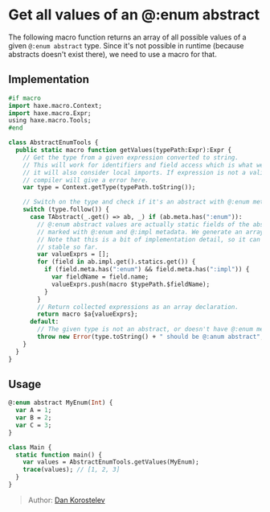 [tags]: / "enum,macro-function"

# Get all values of an @:enum abstract

The following macro function returns an array of all possible values of a given `@:enum abstract` type.
Since it's not possible in runtime (because abstracts doesn't exist there), we need to use a macro for that.

## Implementation

```haxe
#if macro
import haxe.macro.Context;
import haxe.macro.Expr;
using haxe.macro.Tools;
#end

class AbstractEnumTools {
  public static macro function getValues(typePath:Expr):Expr {
    // Get the type from a given expression converted to string.
    // This will work for identifiers and field access which is what we need,
    // it will also consider local imports. If expression is not a valid type path or type is not found,
    // compiler will give a error here.
    var type = Context.getType(typePath.toString());

    // Switch on the type and check if it's an abstract with @:enum metadata
    switch (type.follow()) {
      case TAbstract(_.get() => ab, _) if (ab.meta.has(":enum")):
        // @:enum abstract values are actually static fields of the abstract implementation class,
        // marked with @:enum and @:impl metadata. We generate an array of expressions that access those fields.
        // Note that this is a bit of implementation detail, so it can change in future Haxe versions, but it's been
        // stable so far.
        var valueExprs = [];
        for (field in ab.impl.get().statics.get()) {
          if (field.meta.has(":enum") && field.meta.has(":impl")) {
            var fieldName = field.name;
            valueExprs.push(macro $typePath.$fieldName);
          }
        }
        // Return collected expressions as an array declaration.
        return macro $a{valueExprs};
      default:
        // The given type is not an abstract, or doesn't have @:enum metadata, show a nice error message.
        throw new Error(type.toString() + " should be @:anum abstract", typePath.pos);
    }
  }
}
```

## Usage

```haxe
@:enum abstract MyEnum(Int) {
  var A = 1;
  var B = 2;
  var C = 3;
}

class Main {
  static function main() {
    var values = AbstractEnumTools.getValues(MyEnum);
    trace(values); // [1, 2, 3]
  }
}
```

> Author: [Dan Korostelev](https://github.com/nadako)
